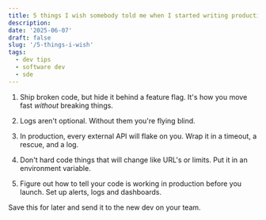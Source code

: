 ```yaml
---
title: 5 things I wish somebody told me when I started writing production code
description:
date: '2025-06-07'
draft: false
slug: '/5-things-i-wish'
tags:
  - dev tips
  - software dev
  - sde
---
```


1) Ship broken code, but hide it behind a feature flag. It's how you move fast *without* breaking things.

2) Logs aren't optional. Without them you're flying blind.

3) In production, every external API will flake on you. Wrap it in a timeout, a rescue, and a log.

4) Don't hard code things that will change like URL's or limits. Put it in an environment variable.

5) Figure out how to tell your code is working in production before you launch. Set up alerts, logs and dashboards.

Save this for later and send it to the new dev on your team.